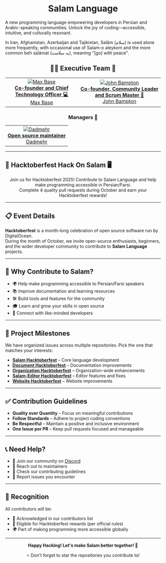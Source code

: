 <div align="center">
  <h1>Salam Language</h1>
</div>

A new programming language empowering developers in Persian and Arabic-speaking communities. Unlock the joy of coding—accessible, intuitive, and culturally resonant.

In Iran, Afghanistan, Azerbaijan and Tajikistan, Salâm (سلام) is used alone more frequently, with occasional use of Salam-o aleykom and the more common beh salâmat (به سلامت), meaning "[go] with peace".

<div align="center">
  <h2>👨‍🔧 Executive Team 👥</h2>
</div>

<div align="center">
  <table>
    <tr>
      <td align="center">
        <a href="https://github.com/BaseMax">
          <img src="https://avatars.githubusercontent.com/u/2658040?s=250&v=4" alt="Max Base"><br>
          <strong>Co-founder and Chief Technology Officer 💻</strong><br>
          Max Base  
        </a>
      </td>
      <td align="center">
        <a href="https://github.com/jbampton">
          <img src="https://avatars.githubusercontent.com/u/418747?s=250&v=4" alt="John Bampton"><br>
          <strong>Co-founder, Community Leader and Scrum Master 🏢</strong><br>
          John Bampton  
        </a>
      </td>
    </tr>
  </table>
</div>

<div align="center">
  <h3>Managers 🤹</h3>
  <table>
    <tr>
      <td align="center">
        <a href="https://github.com/BDadmehr0">
          <img src="https://avatars.githubusercontent.com/u/134191240?v=4&s=125" alt="Dadmehr" title="Dadmehr" /><br>
          <strong>Open source maintainer</strong><br>
          Dadmehr
        </a>
      </td>
    </tr>
  </table>
</div>

<hr>

## 🎉 Hacktoberfest Hack On Salam 🖥️

<div align="center">
  <p>
    Join us for Hacktoberfest 2025! Contribute to Salam Language and help make programming accessible in Persian/Farsi.
    <br>
    Complete 4 quality pull requests during October and earn your Hacktoberfest rewards!
  </p>
</div>

---

## 📋 Event Details

**Hacktoberfest** is a month-long celebration of open source software run by DigitalOcean.  
During the month of October, we invite open-source enthusiasts, beginners, and the wider developer community to contribute to **Salam Language** projects.

---

## 🌟 Why Contribute to Salam?

- 🌍 Help make programming accessible to Persian/Farsi speakers  
- 📚 Improve documentation and learning resources  
- 🛠️ Build tools and features for the community  
- 🎓 Learn and grow your skills in open source  
- 🤝 Connect with like-minded developers  

---

## 🎯 Project Milestones

We have organized issues across multiple repositories. Pick the one that matches your interests:

- **[Salam Hacktoberfest](https://github.com/SalamLang/Salam/milestone/3)** – Core language development  
- **[Document Hacktoberfest](https://github.com/SalamLang/Salam-Document/milestone/1)** – Documentation improvements  
- **[Organization Hacktoberfest](https://github.com/SalamLang/.github/milestone/1)** – Organization-wide enhancements  
- **[Salam-Editor Hacktoberfest](https://github.com/SalamLang/Salam-Editor/milestone/1)** – Editor features and fixes  
- **[Website Hacktoberfest](https://github.com/SalamLang/Salam-Website/milestone/1)** – Website improvements  

---

## ✅ Contribution Guidelines

- **Quality over Quantity** – Focus on meaningful contributions  
- **Follow Standards** – Adhere to project coding conventions  
- **Be Respectful** – Maintain a positive and inclusive environment  
- **One Issue per PR** – Keep pull requests focused and manageable  

---

## 📞 Need Help?

- 💬 Join our community on [Discord](https://discord.gg/gFP2sbQP4x)  
- 📧 Reach out to maintainers  
- 📖 Check our contributing guidelines  
- 🐛 Report issues you encounter  

---

## 🎁 Recognition

All contributors will be:

- 🏅 Acknowledged in our contributors list  
- 🎉 Eligible for Hacktoberfest rewards (per official rules)  
- 🌍 Part of making programming more accessible globally  

---

<div align="center">

**Happy Hacking! Let's make Salam better together! 🚀**  

⭐ Don't forget to star the repositories you contribute to!  

</div>
